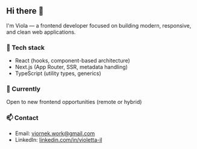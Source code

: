 ## Hi there 👋  
I'm Viola — a frontend developer focused on building modern, responsive, and clean web applications.

### 🔧 Tech stack
- React (hooks, component-based architecture)  
- Next.js (App Router, SSR, metadata handling)  
- TypeScript (utility types, generics)  

### 🎯 Currently
Open to new frontend opportunities (remote or hybrid)

### 📫 Contact
- Email: [viornek.work@gmail.com](mailto:viornek.work@gmail.com)  
- LinkedIn: [linkedin.com/in/violetta-il](https://www.linkedin.com/in/violetta-il/)

